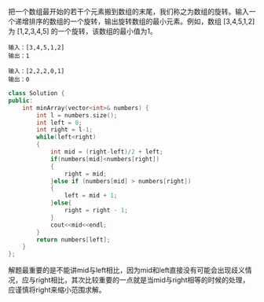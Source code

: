 把一个数组最开始的若干个元素搬到数组的末尾，我们称之为数组的旋转。输入一个递增排序的数组的一个旋转，输出旋转数组的最小元素。例如，数组 [3,4,5,1,2] 为 [1,2,3,4,5] 的一个旋转，该数组的最小值为1。  

```
输入：[3,4,5,1,2]
输出：1
```

```
输入：[2,2,2,0,1]
输出：0
```

```C++
class Solution {
public:
    int minArray(vector<int>& numbers) {
        int l = numbers.size();
        int left = 0;
        int right = l-1;
        while(left<right)
        {
            int mid = (right-left)/2 + left;
            if(numbers[mid]<numbers[right])
            {
                right = mid;
            }else if (numbers[mid] > numbers[right])
            {
                left = mid + 1;
            }else{
                right = right - 1;
            }
            cout<<mid<<endl;
        }
        return numbers[left];
    }
};
```
解题最重要的是不能讲mid与left相比，因为mid和left直接没有可能会出现歧义情况，应与right相比，其次比较重要的一点就是当mid与right相等的时候的处理，应谨慎将right来缩小范围求解。